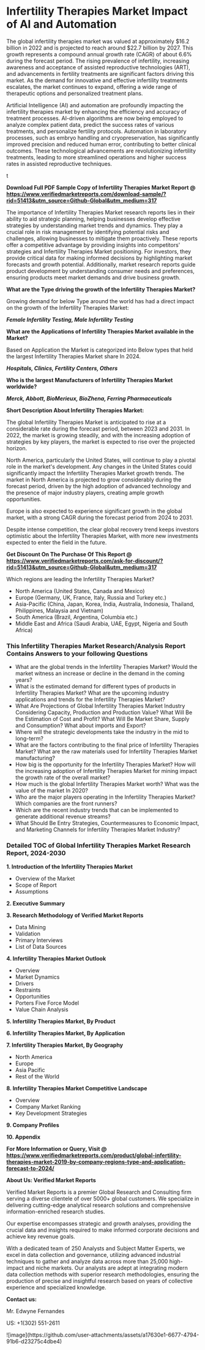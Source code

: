 <h1>Infertility Therapies Market Impact of AI and Automation</h1><p>The global infertility therapies market was valued at approximately $16.2 billion in 2022 and is projected to reach around $22.7 billion by 2027. This growth represents a compound annual growth rate (CAGR) of about 6.6% during the forecast period. The rising prevalence of infertility, increasing awareness and acceptance of assisted reproductive technologies (ART), and advancements in fertility treatments are significant factors driving this market. As the demand for innovative and effective infertility treatments escalates, the market continues to expand, offering a wide range of therapeutic options and personalized treatment plans.</p><p>Artificial Intelligence (AI) and automation are profoundly impacting the infertility therapies market by enhancing the efficiency and accuracy of treatment processes. AI-driven algorithms are now being employed to analyze complex patient data, predict the success rates of various treatments, and personalize fertility protocols. Automation in laboratory processes, such as embryo handling and cryopreservation, has significantly improved precision and reduced human error, contributing to better clinical outcomes. These technological advancements are revolutionizing infertility treatments, leading to more streamlined operations and higher success rates in assisted reproductive techniques.</p>t</p><p id="" class=""><strong>Download Full PDF Sample Copy of Infertility Therapies Market Report @ <a href="https://www.verifiedmarketreports.com/download-sample/?rid=51413&utm_source=Github-Global&utm_medium=317" target="_blank">https://www.verifiedmarketreports.com/download-sample/?rid=51413&utm_source=Github-Global&utm_medium=317</a></strong></p><p>The importance of&nbsp;Infertility Therapies Market research reports lies in their ability to aid strategic planning, helping businesses develop effective strategies by understanding market trends and dynamics. They play a crucial role in risk management by identifying potential risks and challenges, allowing businesses to mitigate them proactively. These reports offer a competitive advantage by providing insights into competitors' strategies and Infertility Therapies Market positioning. For investors, they provide critical data for making informed decisions by highlighting market forecasts and growth potential. Additionally, market research reports guide product development by understanding consumer needs and preferences, ensuring products meet market demands and drive business growth.</p><p><strong>What are the&nbsp;Type driving the growth of the Infertility Therapies Market?</strong></p><p id="" class="">Growing demand for below Type around the world has had a direct impact on the growth of the Infertility Therapies Market:</p><em><strong>Female Infertility Testing, Male Infertility Testing</strong></em></p><strong>What are the&nbsp;Applications&nbsp;of Infertility Therapies Market available in the Market?</strong></p><p id="" class="">Based on Application the Market is categorized into Below types that held the largest Infertility Therapies Market share In 2024.</p><em><strong>Hospitals, Clinics, Fertility Centers, Others</strong></em></p><strong>Who is the largest Manufacturers of Infertility Therapies Market worldwide?</strong></p><p><em><strong>Merck, Abbott, BioMerieux, BioZhena, Ferring Pharmaceuticals</strong></em></p><p id="" class=""><strong>Short Description About Infertility Therapies Market:</strong></p><p>The global Infertility Therapies Market is anticipated to rise at a considerable rate during the forecast period, between 2023 and 2031. In 2022, the market is growing steadily, and with the increasing adoption of strategies by key players, the market is expected to rise over the projected horizon.</p><p>North America, particularly the United States, will continue to play a pivotal role in the market's development. Any changes in the United States could significantly impact the Infertility Therapies Market growth trends. The market in North America is projected to grow considerably during the forecast period, driven by the high adoption of advanced technology and the presence of major industry players, creating ample growth opportunities.</p><p>Europe is also expected to experience significant growth in the global market, with a strong CAGR during the forecast period from 2024 to 2031.</p><p>Despite intense competition, the clear global recovery trend keeps investors optimistic about the Infertility Therapies Market, with more new investments expected to enter the field in the future.</p><p id="" class=""><strong>Get Discount On The Purchase Of This Report @ <a href="https://www.verifiedmarketreports.com/ask-for-discount/?rid=51413&utm_source=Github-Global&utm_medium=317" target="_blank">https://www.verifiedmarketreports.com/ask-for-discount/?rid=51413&utm_source=Github-Global&utm_medium=317</a></strong></p>Which regions are leading the Infertility Therapies Market?</p><ul><li>North America (United States, Canada and Mexico)</li><li>Europe (Germany, UK, France, Italy, Russia and Turkey etc.)</li><li>Asia-Pacific (China, Japan, Korea, India, Australia, Indonesia, Thailand, Philippines, Malaysia and Vietnam)</li><li>South America (Brazil, Argentina, Columbia etc.)</li><li>Middle East and Africa (Saudi Arabia, UAE, Egypt, Nigeria and South Africa)</li></ul><h3 id="" class="">This Infertility Therapies Market Research/Analysis Report Contains Answers to your following Questions</h3><ul><li>What are the global trends in the Infertility Therapies Market? Would the market witness an increase or decline in the demand in the coming years?</li><li>What is the estimated demand for different types of products in Infertility Therapies Market? What are the upcoming industry applications and trends for the Infertility Therapies Market?</li><li>What Are Projections of Global Infertility Therapies Market Industry Considering Capacity, Production and Production Value? What Will Be the Estimation of Cost and Profit? What Will Be Market Share, Supply and Consumption? What about imports and Export?</li><li>Where will the strategic developments take the industry in the mid to long-term?</li><li>What are the factors contributing to the final price of Infertility Therapies Market? What are the raw materials used for Infertility Therapies Market manufacturing?</li><li>How big is the opportunity for the Infertility Therapies Market? How will the increasing adoption of Infertility Therapies Market for mining impact the growth rate of the overall market?</li><li>How much is the global Infertility Therapies Market worth? What was the value of the market In 2020?</li><li>Who are the major players operating in the Infertility Therapies Market? Which companies are the front runners?</li><li>Which are the recent industry trends that can be implemented to generate additional revenue streams?</li><li>What Should Be Entry Strategies, Countermeasures to Economic Impact, and Marketing Channels for Infertility Therapies Market Industry?</li></ul><h3 id="" class="">Detailed TOC of Global Infertility Therapies Market Research Report, 2024-2030</h3><p id="" class=""><strong>1. Introduction of the Infertility Therapies Market</strong></p><ul><li>Overview of the Market</li><li>Scope of Report</li><li>Assumptions</li></ul><p id="" class=""><strong>2. Executive Summary</strong></p><p id="" class=""><strong>3. Research Methodology of Verified Market Reports</strong></p><ul><li>Data Mining</li><li>Validation</li><li>Primary Interviews</li><li>List of Data Sources</li></ul><p id="" class=""><strong>4. Infertility Therapies Market Outlook</strong></p><ul><li>Overview</li><li>Market Dynamics</li><li>Drivers</li><li>Restraints</li><li>Opportunities</li><li>Porters Five Force Model</li><li>Value Chain Analysis</li></ul><p id="" class=""><strong>5. Infertility Therapies Market, By Product</strong></p><p id="" class=""><strong>6. Infertility Therapies Market, By Application</strong></p><p id="" class=""><strong>7. Infertility Therapies Market, By Geography</strong></p><ul><li>North America</li><li>Europe</li><li>Asia Pacific</li><li>Rest of the World</li></ul><p id="" class=""><strong>8. Infertility Therapies Market Competitive Landscape</strong></p><ul><li>Overview</li><li>Company Market Ranking</li><li>Key Development Strategies</li></ul><p id="" class=""><strong>9. Company Profiles</strong></p><p id="" class=""><strong>10. Appendix</strong></p><p id="" class=""><strong>For More Information or Query, Visit @ <a href="https://www.verifiedmarketreports.com/product/global-infertility-therapies-market-2019-by-company-regions-type-and-application-forecast-to-2024/" target="_blank">https://www.verifiedmarketreports.com/product/global-infertility-therapies-market-2019-by-company-regions-type-and-application-forecast-to-2024/</a></strong></p><p id="" class=""><strong>About Us: Verified Market Reports</strong></p><p id="" class="">Verified Market Reports is a premier Global Research and Consulting firm serving a diverse clientele of over 5000+ global customers. We specialize in delivering cutting-edge analytical research solutions and comprehensive information-enriched research studies.</p><p id="" class="">Our expertise encompasses strategic and growth analyses, providing the crucial data and insights required to make informed corporate decisions and achieve key revenue goals.</p><p id="" class="">With a dedicated team of 250 Analysts and Subject Matter Experts, we excel in data collection and governance, utilizing advanced industrial techniques to gather and analyze data across more than 25,000 high-impact and niche markets. Our analysts are adept at integrating modern data collection methods with superior research methodologies, ensuring the production of precise and insightful research based on years of collective experience and specialized knowledge.</p><p id="" class=""><strong>Contact us:</strong></p><p id="" class="">Mr. Edwyne Fernandes</p><p id="" class="">US: +1(302) 551-2611</p>
![image](https://github.com/user-attachments/assets/a17630e1-6677-4794-91b6-d23275c4dbe4)
